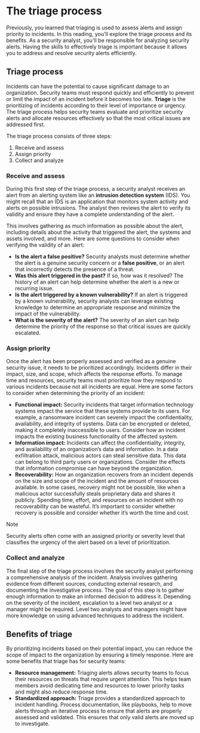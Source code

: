 
# The triage process

Previously, you learned that triaging is used to assess alerts and assign priority to incidents. In this reading, you'll explore the triage process and its benefits. As a security analyst, you'll be responsible for analyzing security alerts. Having the skills to effectively triage is important because it allows you to address and resolve security alerts efficiently.

## Triage process

Incidents can have the potential to cause significant damage to an organization. Security teams must respond quickly and efficiently to prevent or limit the impact of an incident before it becomes too late. **Triage** is the prioritizing of incidents according to their level of importance or urgency. The triage process helps security teams evaluate and prioritize security alerts and allocate resources effectively so that the most critical issues are addressed first.

The triage process consists of three steps:

1. Receive and assess
   <br>
2. Assign priority
   <br>
3. Collect and analyze

### Receive and assess

During this first step of the triage process, a security analyst receives an alert from an alerting system like an **intrusion detection system** (IDS). You might recall that an IDS is an application that monitors system activity and alerts on possible intrusions. The analyst then reviews the alert to verify its validity and ensure they have a complete understanding of the alert. 

This involves gathering as much information as possible about the alert, including details about the activity that triggered the alert, the systems and assets involved, and more. Here are some questions to consider when verifying the validity of an alert:

- **Is the alert a false positive?** Security analysts must determine whether the alert is a genuine security concern or a **false positive**, or an alert that incorrectly detects the presence of a threat.
  <br>
- **Was this alert triggered in the past?** If so, how was it resolved? The history of an alert can help determine whether the alert is a new or recurring issue.
  <br>
- **Is the alert triggered by a known vulnerability?** If an alert is triggered by a known vulnerability, security analysts can leverage existing knowledge to determine an appropriate response and minimize the impact of the vulnerability.
  <br>
- **What is the severity of the alert?** The severity of an alert can help determine the priority of the response so that critical issues are quickly escalated.

### Assign priority

Once the alert has been properly assessed and verified as a genuine security issue, it needs to be prioritized accordingly. Incidents differ in their impact, size, and scope, which affects the response efforts. To manage time and resources, security teams must prioritize how they respond to various incidents because not all incidents are equal. Here are some factors to consider when determining the priority of an incident:

- **Functional impact:** Security incidents that target information technology systems impact the service that these systems provide to its users. For example, a ransomware incident can severely impact the confidentiality, availability, and integrity of systems. Data can be encrypted or deleted, making it completely inaccessible to users. Consider how an incident impacts the existing business functionality of the affected system.
  <br>
- **Information impact:** Incidents can affect the confidentiality, integrity, and availability of an organization’s data and information. In a data exfiltration attack, malicious actors can steal sensitive data. This data can belong to third party users or organizations. Consider the effects that information compromise can have beyond the organization.
  <br>
- **Recoverability:** How an organization recovers from an incident depends on the size and scope of the incident and the amount of resources available. In some cases, recovery might not be possible, like when a malicious actor successfully steals proprietary data and shares it publicly. Spending time, effort, and resources on an incident with no recoverability can be wasteful. It’s important to consider whether recovery is possible and consider whether it’s worth the time and cost.

> [!Note]
> Security alerts often come with an assigned priority or severity level that classifies the urgency of the alert based on a level of prioritization.

### Collect and analyze

The final step of the triage process involves the security analyst performing a comprehensive analysis of the incident. Analysis involves gathering evidence from different sources, conducting external research, and documenting the investigative process. The goal of this step is to gather enough information to make an informed decision to address it. Depending on the severity of the incident, escalation to a level two analyst or a manager might be required. Level two analysts and managers might have more knowledge on using advanced techniques to address the incident.

## Benefits of triage

By prioritizing incidents based on their potential impact, you can reduce the scope of impact to the organization by ensuring a timely response. Here are some benefits that triage has for security teams: 

- **Resource management:** Triaging alerts allows security teams to focus their resources on threats that require urgent attention. This helps team members avoid dedicating time and resources to lower priority tasks and might also reduce response time.
  <br>
- **Standardized approach:** Triage provides a standardized approach to incident handling. Process documentation, like playbooks, help to move alerts through an iterative process to ensure that alerts are properly assessed and validated. This ensures that only valid alerts are moved up to investigate.